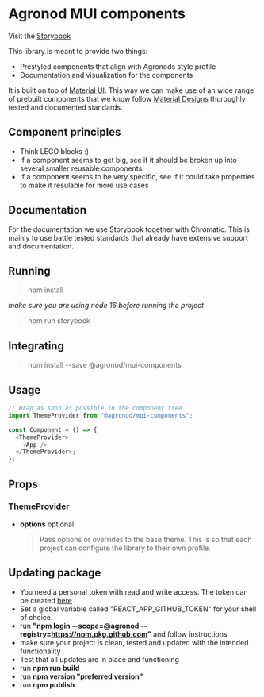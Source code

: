 # Agronod MUI components

Visit the [Storybook](https://main--626a5b4b1abebb004a4657a8.chromatic.com)

This library is meant to provide two things:

- Prestyled components that align with Agronods style profile
- Documentation and visualization for the components

It is built on top of [Material UI](https://mui.com/getting-started/usage/).
This way we can make use of an wide range of prebuilt components that we know follow [Material Designs](https://material.io/design) thuroughly tested and documented standards.

## Component principles

- Think LEGO blocks :)
- If a component seems to get big, see if it should be broken up into several smaller reusable components
- If a component seems to be very specific, see if it could take properties to make it resulable for more use cases

## Documentation

For the documentation we use Storybook together with Chromatic.
This is mainly to use battle tested standards that already have extensive support and documentation.

## Running

> npm install

_make sure you are using node 16 before running the project_

> npm run storybook

## Integrating

> npm install --save @agronod/mui-components

## Usage

```javascript
// Wrap as soon as possible in the component tree
import ThemeProvider from "@agronod/mui-components";

const Component = () => {
  <ThemeProvider>
    <App />
  </ThemeProvider>;
};
```

## Props

### ThemeProvider

- **options** optional

  > Pass options or overrides to the base theme.
  > This is so that each project can configure the library to their own profile.

## Updating package

- You need a personal token with read and write access. The token can be created [here](https://github.com/settings/tokens)
- Set a global variable called "REACT_APP_GITHUB_TOKEN" for your shell of choice.
- run **"npm login --scope=@agronod --registry=https://npm.pkg.github.com"** and follow instructions
- make sure your project is clean, tested and updated with the intended functionality
- Test that all updates are in place and functioning
- run **npm run build**
- run **npm version "preferred version"**
- run **npm publish**
